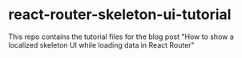 # react-router-skeleton-ui-tutorial
This repo contains the tutorial files for the blog post "How to show a localized skeleton UI while loading data in React Router"
